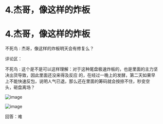 # 4.杰哥，像这样的炸板

# 4.杰哥，像这样的炸板

不死鸟 : 杰哥，像这样的炸板明天会有修复么？

评论区：

不死鸟 : 这个是不是可以这样理解：对于这种尾盘极速炸板的，也是里面的主力坚决出货导致，因此里面还没来得及反应 的，在经过一晚上的发酵，第二天如果早上不能快速反包，说明人气已退，那么还在里面的筹码就会按捺不住，秒变空 头，砸盘离场？

![image](img/Image_005.png)

![image](img/Image_006.png)

回答：难